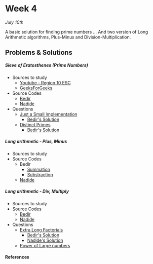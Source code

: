 # Week 4
<em>July 10th</em>

A basic solution for finding prime numbers ... And two version of Long Arithmetic algorithms, Plus-Minus and Division-Multiplication.

## Problems & Solutions
##### Sieve of Eratosthenes (Prime Numbers)
  - Sources to study
    - [Youtube - Region 10 ESC](https://www.youtube.com/watch?v=V08g_lkKj6Q)
    - [GeeksForGeeks](http://www.geeksforgeeks.org/sieve-of-eratosthenes/)
  - Source Codes
    - [Bedir](https://github.com/BedirT/AlgorithmsL/blob/master/Algorithms/Math/Sieve%20of%20Eratorthenes.cpp)
    - [Nadide](https://github.com/nadide/ACM-ICPC/blob/master/codes/math_primeNumbers.c)
  - Questions
    - [Just a Small Implementation](https://wiki.haskell.org/99_questions/Solutions/39)
      - [Bedir's Solution](https://github.com/BedirT/AlgorithmsL/blob/master/Problems/Curriculum%20Q's/Week%204/sieve%20question.cpp)
    - [Distinct Primes](http://www.spoj.com/problems/AMR11E/)
      - [Bedir's Solution](https://github.com/BedirT/AlgorithmsL/blob/master/Problems/Curriculum%20Q's/Week%204/AMR11E%20-%20Distinct%20Primes.cpp)

##### Long arithmetic - Plus, Minus
 - Sources to study
 - Source Codes
    - Bedir
      - [Summation](https://github.com/BedirT/AlgorithmsL/blob/master/Algorithms/Math/extra_long_sum.cpp)
      - [Substraction](https://github.com/BedirT/AlgorithmsL/blob/master/Algorithms/Math/extra_long_sub.cpp)
    - [Nadide](https://github.com/nadide/ACM-ICPC/blob/master/codes/math_longArithmatic_Add.c)

##### Long arithmetic - Div, Multiply
- Sources to study
- Source Codes
    - [Bedir](https://github.com/BedirT/AlgorithmsL/blob/master/Algorithms/Math/extra_long_mult.cpp)
    - [Nadide](https://github.com/nadide/ACM-ICPC/blob/master/codes/math_longArithmatic_Mult.c)
- Questions
    - [Extra Long Factorials](https://www.hackerrank.com/challenges/extra-long-factorials?h_r=internal-search)
      - [Bedir's Solution](https://github.com/BedirT/AlgorithmsL/blob/master/Problems/HackerRank/Algorithms/Implementation/Extra%20Long%20Factorial.cpp)
      - [Nadide's Solution](https://github.com/nadide/ACM-ICPC/blob/master/problems/hackerrank/extraLongFactorials.c)
    - [Power of Large numbers](https://www.hackerrank.com/challenges/power-of-large-numbers)


#### References
  

